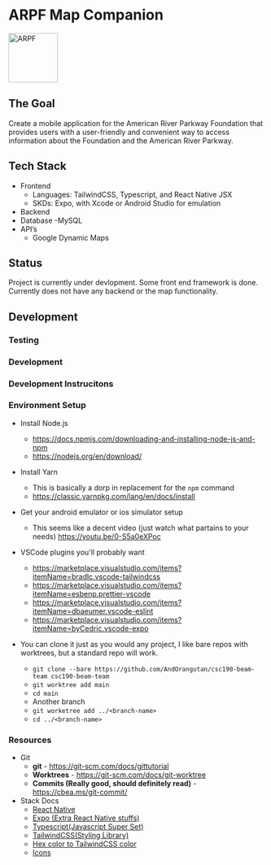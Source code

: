 # ARPF Map Companion

<img width="97" alt="ARPF" src="https://user-images.githubusercontent.com/47950270/236599808-ab46ce50-ef80-4d7e-ba1e-a92d97f6ee00.png">

## The Goal
Create a mobile application for the American River Parkway Foundation
that provides users with a user-friendly and convenient way to access information about the
Foundation and the American River Parkway.

## Tech Stack
- Frontend
    - Languages: TailwindCSS, Typescript, and React Native JSX
    - SKDs: Expo, with Xcode or Android Studio for emulation 
- Backend
- Database 
    -MySQL 
- API’s 
    - Google Dynamic Maps

## Status
Project is currently under devlopment. Some front end framework is done. Currently does not have any backend or the map functionality. 

## Development

### Testing

### Development

### Development Instrucitons

### Environment Setup

- Install Node.js
    - https://docs.npmjs.com/downloading-and-installing-node-js-and-npm
    - https://nodejs.org/en/download/
- Install Yarn
    - This is basically a dorp in replacement for the `npm` command
    - https://classic.yarnpkg.com/lang/en/docs/install
- Get your android emulator or ios simulator setup
    - This seems like a decent video (just watch what partains to your needs) https://youtu.be/0-S5a0eXPoc
- VSCode plugins you'll probably want
    - https://marketplace.visualstudio.com/items?itemName=bradlc.vscode-tailwindcss
    - https://marketplace.visualstudio.com/items?itemName=esbenp.prettier-vscode
    - https://marketplace.visualstudio.com/items?itemName=dbaeumer.vscode-eslint
    - https://marketplace.visualstudio.com/items?itemName=byCedric.vscode-expo

- You can clone it just as you would any project, I like bare repos with worktrees, but a standard repo will work.
    - `git clone --bare https://github.com/AndOrangutan/csc190-beam-team csc190-beam-team`
    - `git worktree add main`
    - `cd main`
    - Another branch
    - `git worketree add ../<branch-name>`
    - `cd ../<branch-name>`

### Resources

- Git
    - **git** - https://git-scm.com/docs/gittutorial
    - **Worktrees** - https://git-scm.com/docs/git-worktree
    - **Commits (Really good, should definitely read)** - https://cbea.ms/git-commit/
- Stack Docs
    - [React Native](https://reactnative.dev/docs/components-and-apis)
    - [Expo (Extra React Native stuffs)](https://docs.expo.dev/)
    - [Typescript(Javascript Super Set)](https://www.typescriptlang.org/docs/)
    - [TailwindCSS(Styling Library)](https://tailwindcss.com/docs/installation)
    - [Hex color to TailwindCSS color](https://tailwind-color-finder.vercel.app/)
    - [Icons](https://oblador.github.io/react-native-vector-icons/)
